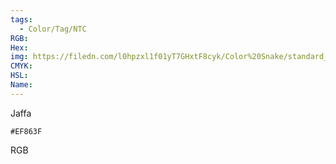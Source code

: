```yaml
---
tags:
  - Color/Tag/NTC
RGB:
Hex:
img: https://filedn.com/l0hpzxl1f01yT7GHxtF8cyk/Color%20Snake/standard_csv_to_svg/EF863F.svg
CMYK:
HSL:
Name:
---
```

Jaffa
```palette
#EF863F
```
RGB

